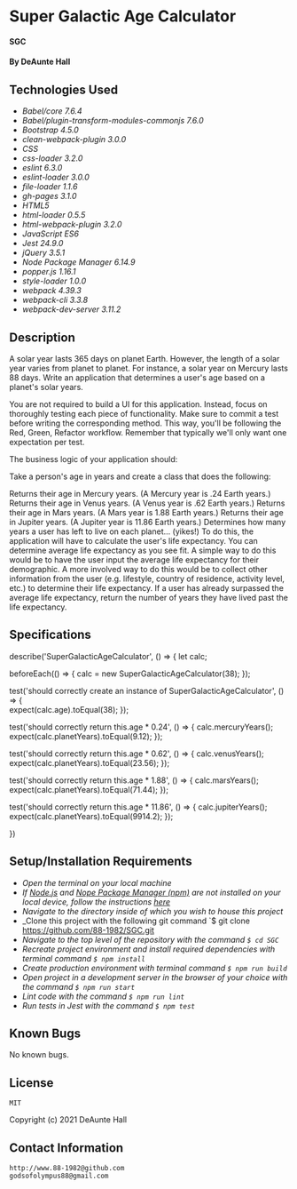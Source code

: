 # Super Galactic Age Calculator

#### SGC

#### By DeAunte Hall



## Technologies Used 

* _Babel/core 7.6.4_
* _Babel/plugin-transform-modules-commonjs 7.6.0_
* _Bootstrap 4.5.0_
* _clean-webpack-plugin 3.0.0_
* _CSS_
* _css-loader 3.2.0_
* _eslint 6.3.0_
* _eslint-loader 3.0.0_
* _file-loader 1.1.6_
* _gh-pages 3.1.0_
* _HTML5_
* _html-loader 0.5.5_
* _html-webpack-plugin 3.2.0_
* _JavaScript ES6_
* _Jest 24.9.0_
* _jQuery 3.5.1_
* _Node Package Manager 6.14.9_
* _popper.js 1.16.1_
* _style-loader 1.0.0_
* _webpack 4.39.3_
* _webpack-cli 3.3.8_
* _webpack-dev-server 3.11.2_

## Description
 A solar year lasts 365 days on planet Earth. However, the length of a solar year varies from planet to planet. For instance, a solar year on Mercury lasts 88 days. Write an application that determines a user's age based on a planet's solar years.

You are not required to build a UI for this application. Instead, focus on thoroughly testing each piece of functionality. Make sure to commit a test before writing the corresponding method. This way, you'll be following the Red, Green, Refactor workflow. Remember that typically we'll only want one expectation per test.

The business logic of your application should:

Take a person's age in years and create a class that does the following:

Returns their age in Mercury years. (A Mercury year is .24 Earth years.)
Returns their age in Venus years. (A Venus year is .62 Earth years.)
Returns their age in Mars years. (A Mars year is 1.88 Earth years.)
Returns their age in Jupiter years. (A Jupiter year is 11.86 Earth years.)
Determines how many years a user has left to live on each planet… (yikes!) To do this, the application will have to calculate the user's life expectancy. You can determine average life expectancy as you see fit. A simple way to do this would be to have the user input the average life expectancy for their demographic. A more involved way to do this would be to collect other information from the user (e.g. lifestyle, country of residence, activity level, etc.) to determine their life expectancy.
If a user has already surpassed the average life expectancy, return the number of years they have lived past the life expectancy.




## Specifications

describe('SuperGalacticAgeCalculator', () => {
  let calc;

  beforeEach(() => {
    calc = new SuperGalacticAgeCalculator(38);
  });

test('should correctly create an instance of SuperGalacticAgeCalculator', () => {    
    expect(calc.age).toEqual(38);
  });

test('should correctly return this.age * 0.24', () => {
    calc.mercuryYears();
    expect(calc.planetYears).toEqual(9.12);
  });

test('should correctly return this.age * 0.62', () => {
    calc.venusYears();
    expect(calc.planetYears).toEqual(23.56);
  });

test('should correctly return this.age * 1.88', () => {
    calc.marsYears();
    expect(calc.planetYears).toEqual(71.44);
  });

test('should correctly return this.age * 11.86', () => {
    calc.jupiterYears();
    expect(calc.planetYears).toEqual(9914.2);
  });

})


## Setup/Installation Requirements
* _Open the terminal on your local machine_
* _If [Node.js](https://nodejs.org/en/) and [Nope Package Manager (npm)](https://www.npmjs.com/) are not installed on your local device, follow the instructions [here](https://www.learnhowtoprogram.com/intermediate-javascript/getting-started-with-javascript/installing-node-js)_
* _Navigate to the directory inside of which you wish to house this project_
* _Clone this project with the following git command `$ git clone https://github.com/88-1982/SGC.git
* _Navigate to the top level of the repository with the command `$ cd SGC`_
* _Recreate project environment and install required dependencies with terminal command `$ npm install`_
* _Create production environment with terminal command `$ npm run build`_
* _Open project in a development server in the browser of your choice with the command `$ npm run start`_
* _Lint code with the command `$ npm run lint`_
* _Run tests in Jest with the command `$ npm test`_


## Known Bugs

No known bugs.

## License
	MIT
Copyright (c) 2021 DeAunte Hall

## Contact Information
	http://www.88-1982@github.com
	godsofolympus88@gmail.com	


